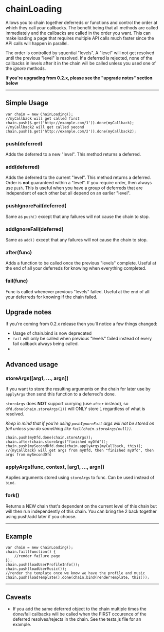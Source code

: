 # chainLoading #
Allows you to chain together deferreds or functions and control the order at which they call your callbacks.
The benefit being that all methods are called immediately and the callbacks are called in the order you want.
This can make loading a page that requires multiple API calls much faster since the API calls will happen in parallel.

The order is controlled by squential "levels". A "level" will not get resolved until the previous "level" is resolved.
If a deferred is rejected, none of the callbacks in levels after it in the chain will be called unless you used one of the *ignore* methods.

**If you're upgrading from 0.2.x, please see the "upgrade notes" section below**

--------------------------

## Simple Usage ##
```JS
var chain = new ChainLoading();
//myCallback will get called first
chain.push($.get('http://example.com/1')).done(myCallback);
//myCallback2 will get called second
chain.push($.get('http://example.com/2')).done(myCallback2);
```

### push(deferred) ###
Adds the deferred to a new "level". This method returns a deferred.

### add(deferred) ###
Adds the deferred to the current "level". This method returns a deferred.
Order is **not** guaranteed within a "level". If you require order, then always use `push`.
This is useful when you have a group of deferreds that are independent of each other but all depend on an earlier "level".

### pushIgnoreFail(deferred) ###
Same as `push()` except that any failures will not cause the chain to stop.

### addIgnoreFail(deferred) ###
Same as `add()` except that any failures will not cause the chain to stop.

### after(func) ###
Adds a function to be called once the previous "levels" complete. Useful at the end of all your deferreds for knowing when everything completed.

### fail(func) ###
Func is called whenever previous "levels" failed. Useful at the end of all your deferreds for knowing if the chain failed.
 
## Upgrade notes ##

If you're coming from 0.2.x release then you'll notice a few things changed:
- Usage of chain.bind is now deprecated
- `fail` will only be called when previous "levels" failed instead of every fail callback always being called.
- 

## Advanced usage ##

### storeArgs([arg1, ..., argn]) ###
If you want to store the resulting arguments on the chain for later use by `applyArgs` then send this function to a deferred's done.

`storeArgs` does **NOT** support currying (use `after` instead), so `dfd.done(chain.storeArgs(1))` will ONLY store `1` regardless of what is resolved.

*Keep in mind that if you're using `pushIgnoreFail` args will not be stored on fail unless you do something like `fail(chain.storeArgs(null))`.*
```JS
chain.push(myDfd.done(chain.storeArgs));
chain.after(chain.storeArgs("finished myDfd"));
chain.push(mySecondDfd.done(chain.applyArgs(myCallback, this));
//{myCallback} will get args from myDfd, then "finished myDfd", then args from mySecondDfd
```

### applyArgs(func, context, [arg1, ..., argn]) ###
Applies arguments stored using `storeArgs` to func. Can be used instead of `bind`.

### fork() ###
Returns a NEW chain that's dependent on the current level of this chain but will then run independently of this chain.
You can bring the 2 back together using push/add later if you choose.


--------------------------

## Example ##

```JS
var chain = new ChainLoading();
chain.fail(function() {
    //render failure page
});
chain.push(loadUserProfileInfo());
chain.push(loadUserMusic());
//render the template once we know we have the profile and music
chain.push(loadTemplate().done(chain.bind(renderTemplate, this)));
```
--------------------------

## Caveats ##

* If you add the same deferred object to the chain multiple times the done/fail callbacks will be called when the FIRST occurence of the deferred resolves/rejects in the chain. See the tests.js file for an example.
